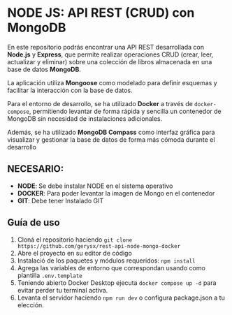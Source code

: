 # NODE JS: API REST (CRUD) con MongoDB

En este repositorio podrás encontrar una API REST desarrollada con **Node.js** y **Express**, que permite realizar operaciones CRUD (crear, leer, actualizar y eliminar) sobre una colección de libros almacenada en una base de datos **MongoDB**.

La aplicación utiliza **Mongoose** como modelado para definir esquemas y facilitar la interacción con la base de datos.

Para el entorno de desarrollo, se ha utilizado **Docker** a través de `docker-compose`, permitiendo levantar de forma rápida y sencilla un contenedor de MongoDB sin necesidad de instalaciones adicionales.

Además, se ha utilizado **MongoDB Compass** como interfaz gráfica para visualizar y gestionar la base de datos de forma más cómoda durante el desarrollo

## NECESARIO:

-   **NODE**: Se debe instalar NODE en el sistema operativo
-   **DOCKER**: Para poder levantar la imagen de Mongo en el contenedor
-   **GIT**: Debe tener Instalado GIT

## Guía de uso


1.  Cloná el repositorio haciendo  `git clone https://github.com/gerysx/rest-api-node-mongo-docker`
2.  Abre el proyecto en su editor de código
3.  Instalació de los paquetes y módulos requeridos:  `npm install`
4.  Agrega las variables de entorno que correspondan usando como plantilla  `.env.template`
5.  Teniendo abierto Docker Desktop ejecuta  `docker compose up -d` para evitar perder tu terminal activa.
6.  Levanta el servidor haciendo  `npm run dev` o configura package.json a tu elección.

